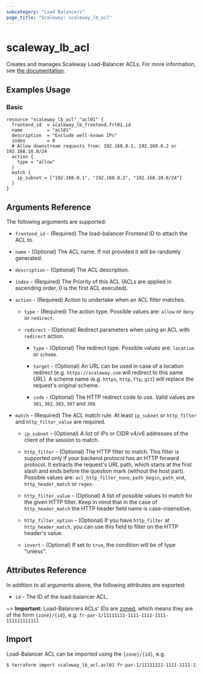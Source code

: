 ```yaml
---
subcategory: "Load Balancers"
page_title: "Scaleway: scaleway_lb_acl"
---
```


# scaleway_lb_acl

Creates and manages Scaleway Load-Balancer ACLs. For more information, see [the documentation](https://www.scaleway.com/en/developers/api/load-balancer/zoned-api/#path-acls).

## Examples Usage

### Basic

```hcl
resource "scaleway_lb_acl" "acl01" {
  frontend_id  = scaleway_lb_frontend.frt01.id
  name         = "acl01"
  description  = "Exclude well-known IPs"
  index        = 0
  # Allow downstream requests from: 192.168.0.1, 192.168.0.2 or 192.168.10.0/24
  action {
    type = "allow"
  }
  match {
    ip_subnet = ["192.168.0.1", "192.168.0.2", "192.168.10.0/24"]
  }
}
```

## Arguments Reference

The following arguments are supported:

- `frontend_id` - (Required) The load-balancer Frontend ID to attach the ACL to.

- `name` - (Optional) The ACL name. If not provided it will be randomly generated.

- `description` - (Optional) The ACL description.

- `index` - (Required) The Priority of this ACL (ACLs are applied in ascending order, 0 is the first ACL executed).

- `action` - (Required) Action to undertake when an ACL filter matches.

    - `type` - (Required) The action type. Possible values are: `allow` or `deny` or `redirect`.

    - `redirect` - (Optional) Redirect parameters when using an ACL with `redirect` action.

        - `type`  - (Optional) The redirect type. Possible values are: `location` or `scheme`.

        - `target`  - (Optional) An URL can be used in case of a location redirect (e.g. `https://scaleway.com` will redirect to this same URL). A scheme name (e.g. `https`, `http`, `ftp`, `git`) will replace the request's original scheme.

        - `code`  - (Optional) The HTTP redirect code to use. Valid values are `301`, `302`, `303`, `307` and `308`.

- `match` - (Required) The ACL match rule. At least `ip_subnet` or `http_filter` and `http_filter_value` are required.

    - `ip_subnet` - (Optional) A list of IPs or CIDR v4/v6 addresses of the client of the session to match.

    - `http_filter` - (Optional) The HTTP filter to match. This filter is supported only if your backend protocol has an HTTP forward protocol.
      It extracts the request's URL path, which starts at the first slash and ends before the question mark (without the host part).
      Possible values are: `acl_http_filter_none`, `path_begin`, `path_end`, `http_header_match` or `regex`.

    - `http_filter_value` - (Optional) A list of possible values to match for the given HTTP filter.
      Keep in mind that in the case of `http_header_match` the HTTP header field name is case-insensitive.

    - `http_filter_option` - (Optional) If you have `http_filter` at `http_header_match`, you can use this field to filter on the HTTP header's value.

    - `invert` - (Optional) If set to `true`, the condition will be of type "unless".

## Attributes Reference

In addition to all arguments above, the following attributes are exported:

- `id` - The ID of the load-balancer ACL.

~> **Important:** Load-Balancers ACLs' IDs are [zoned](../guides/regions_and_zones.md#resource-ids), which means they are of the form `{zone}/{id}`, e.g. `fr-par-1/11111111-1111-1111-1111-111111111111`


## Import

Load-Balancer ACL can be imported using the `{zone}/{id}`, e.g.

```bash
$ terraform import scaleway_lb_acl.acl01 fr-par-1/11111111-1111-1111-1111-111111111111
```
